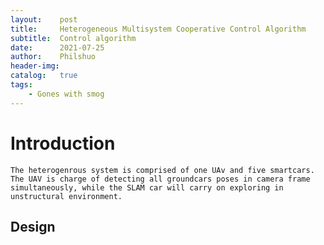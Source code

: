 ```yaml
---
layout:    post
title:     Heterogeneous Multisystem Cooperative Control Algorithm
subtitle:  Control algorithm
date:      2021-07-25
author:    Philshuo
header-img:
catalog:   true
tags:
    - Gones with smog
---
```

# Introduction
    The heterogenrous system is comprised of one UAv and five smartcars. The UAV is charge of detecting all groundcars poses in camera frame simultaneously, while the SLAM car will carry on exploring in unstructural environment. 
## Design
